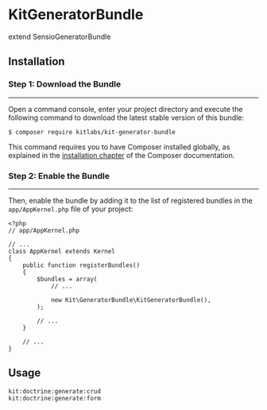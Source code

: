 # KitGeneratorBundle
extend SensioGeneratorBundle


## Installation
 
### Step 1: Download the Bundle
---------------------------
 
Open a command console, enter your project directory and execute the
following command to download the latest stable version of this bundle:
 
	
	$ composer require kitlabs/kit-generator-bundle

 
This command requires you to have Composer installed globally, as explained
in the [installation chapter](https://getcomposer.org/doc/00-intro.md)
of the Composer documentation.
 
### Step 2: Enable the Bundle
---------------------------
 
Then, enable the bundle by adding it to the list of registered bundles
in the `app/AppKernel.php` file of your project:

	<?php
	// app/AppKernel.php
	 
	// ...
	class AppKernel extends Kernel
	{
	    public function registerBundles()
	    {
	        $bundles = array(
	            // ...
	 
	            new Kit\GeneratorBundle\KitGeneratorBundle(),
	        );
	 
	        // ...
	    }
	 
	    // ...
	}

## Usage

	kit:doctrine:generate:crud
	kit:doctrine:generate:form
